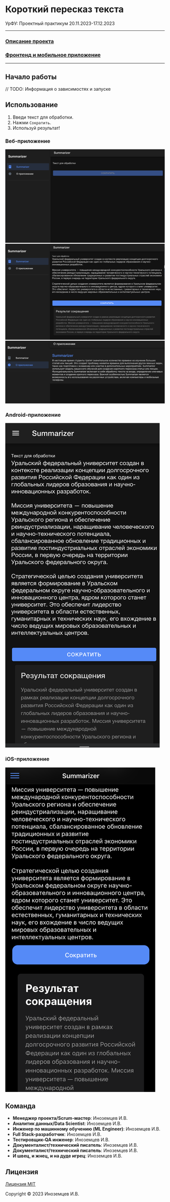 # Короткий пересказ текста
УрФУ: Проектный практикум 20.11.2023-17.12.2023

---

### [Описание проекта](docs/project-description.md)
### [Фронтенд и мобильное приложение](summarizer-front/README.md)

---

## Начало работы

// TODO: Информация о зависимостях и запуске

## Использование

1. Введи текст для обработки.
1. Нажми `Сократить`.
1. Используй результат!

### Веб-приложение
![](docs/assets/web-01.png)
![](docs/assets/web-02.png)
![](docs/assets/web-03.png)

### Android-приложение
![](docs/assets/android.png)

### iOS-приложение
![](docs/assets/ios.png)


## Команда

- **Менеджер проекта/Scrum-мастер**: Иноземцев И.В.
- **Аналитик данных/Data Scientist**: Иноземцев И.В.
- **Инженер по машинному обучению (ML Engineer)**: Иноземцев И.В.
- **Full Stack-разработчик**: Иноземцев И.В.
- **Тестировщик-QA инженер**: Иноземцев И.В.
- **Документалист/технический писатель**: Иноземцев И.В.
- **Документалист/технический писатель**: Иноземцев И.В.
- **И швец, и жнец, и на дуде игрец**: Иноземцев И.В.

## Лицензия

[Лицензия MIT](https://mit-license.org/)

Copyright © 2023 Иноземцев И.В.